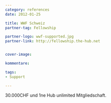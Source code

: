 ```yaml
---
category: references
date: 2012-01-25

title: WWF Schweiz
partner-tag: Fellowship

partner-logo: wwf-supported.jpg
partner-link: http://fellowship.the-hub.net


cover-image: 

kommentare:

tags:
- Support

---
```


30.000CHF und 1ne Hub unlimited Mitgliedschaft.